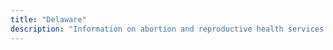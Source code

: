 ```yaml
---
title: "Delaware"
description: "Information on abortion and reproductive health services."
---
```



